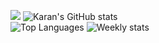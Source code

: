 ![](https://desphter.sirv.com/Images/4008923.png)
![Karan's GitHub stats](https://github-readme-stats.vercel.app/api?username=karan-vk&show_icons=true&theme=tokyonight&include_all_commits=true&count_private=true&hide=prs) <br />
![Top Languages](https://github-readme-stats.vercel.app/api/top-langs/?username=karan-vk&hide=html,css,java,c&langs_count=10&theme=tokyonight)
![Weekly stats](https://github-readme-stats.vercel.app/api/wakatime?username=karanv&theme=tokyonight)
